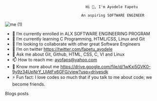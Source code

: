                                          Hi 👋, I'm Ayodele Fapetu
                                      
                                       An aspiring SOFTWARE ENGINEER
 
![me (1)](https://user-images.githubusercontent.com/94874191/213882047-ca695826-0faa-433b-a665-6d996ea560c4.gif)


- 🔭 I’m currently enrolled in ALX SOFTWARE ENGINEERING PROGRAM
- 🌱 I’m currently learning C Programming, HTML/CSS, Linux and Git
- 👯  I’m looking to collaborate with other great Software Engineers
- 🤔 I’m on twitter https://twitter.com/fapetu_ayodele
- 💬 Ask me about Git, Github, HTML, CSS, C, VI and Linux
- 📫 How to reach me: ayofaps@yahoo.com
- 📝 Know more about me https://drive.google.com/file/d/1wKxi5GVK0-9y9z34UpNrY_UlAtFx6GFG/view?usp=drivesdk
- ⚡ Fun fact: I love codes so much that if you talk to me about code; we become friends.

Blogs posts

<!--
**Ayofaps/ayofaps** is a ✨ _special_ ✨ repository because its `README.md` (this file) appears on your GitHub profile.

Here are some ideas to get you started:

- 🔭 I’m currently enrolled in ALX SOFTWARE ENGINEERING PROGRAM
- 🌱 I’m currently learning C Programming, HTML/CSS, Linux and Git
- 👯  I’m looking to collaborate with other great Software Engineers
- 🤔 I’m on twitter https://twitter.com/fapetu_ayodele
- 💬 Ask me about Git, Github, HTML, CSS, C, VI and Linux
- 📫 How to reach me: ayofaps@yahoo.com
- 😄 Pronouns: ...
- 📝 Know more about me https://drive.google.com/file/d/1wKxi5GVK0-9y9z34UpNrY_UlAtFx6GFG/view?usp=drivesdk
- ⚡ Fun fact: I love codes so much that if you talk to me about code; we become friends.

Blogs posts
-->
